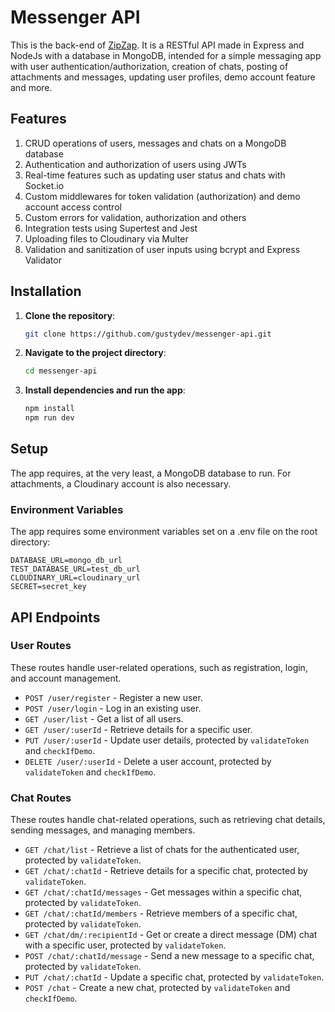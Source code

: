 # Messenger API
This is the back-end of [ZipZap](https://github.com/gustydev/zipzap). It is a RESTful API made in Express and NodeJs with a database in MongoDB, intended for a simple messaging app with user authentication/authorization, creation of chats, posting of attachments and messages, updating user profiles, demo account feature and more.

## Features
1. CRUD operations of users, messages and chats on a MongoDB database
2. Authentication and authorization of users using JWTs
3. Real-time features such as updating user status and chats with Socket.io
4. Custom middlewares for token validation (authorization) and demo account access control
5. Custom errors for validation, authorization and others
6. Integration tests using Supertest and Jest
7. Uploading files to Cloudinary via Multer
8. Validation and sanitization of user inputs using bcrypt and Express Validator

## Installation

1. **Clone the repository**:
    ```bash
    git clone https://github.com/gustydev/messenger-api.git
    ```

2. **Navigate to the project directory**:
    ```bash
    cd messenger-api
    ```

3. **Install dependencies and run the app**:
    ```bash
    npm install
    npm run dev
    ```

## Setup
The app requires, at the very least, a MongoDB database to run. For attachments, a Cloudinary account is also necessary.

### Environment Variables
The app requires some environment variables set on a .env file on the root directory:

```plaintext
DATABASE_URL=mongo_db_url
TEST_DATABASE_URL=test_db_url
CLOUDINARY_URL=cloudinary_url
SECRET=secret_key
```

## API Endpoints

### User Routes

These routes handle user-related operations, such as registration, login, and account management.

- `POST /user/register` - Register a new user.
- `POST /user/login` - Log in an existing user.
- `GET /user/list` - Get a list of all users.
- `GET /user/:userId` - Retrieve details for a specific user.
- `PUT /user/:userId` - Update user details, protected by `validateToken` and `checkIfDemo`.
- `DELETE /user/:userId` - Delete a user account, protected by `validateToken` and `checkIfDemo`.

### Chat Routes

These routes handle chat-related operations, such as retrieving chat details, sending messages, and managing members.

- `GET /chat/list` - Retrieve a list of chats for the authenticated user, protected by `validateToken`.
- `GET /chat/:chatId` - Retrieve details for a specific chat, protected by `validateToken`.
- `GET /chat/:chatId/messages` - Get messages within a specific chat, protected by `validateToken`.
- `GET /chat/:chatId/members` - Retrieve members of a specific chat, protected by `validateToken`.
- `GET /chat/dm/:recipientId` - Get or create a direct message (DM) chat with a specific user, protected by `validateToken`.
- `POST /chat/:chatId/message` - Send a new message to a specific chat, protected by `validateToken`.
- `PUT /chat/:chatId` - Update a specific chat, protected by `validateToken`.
- `POST /chat` - Create a new chat, protected by `validateToken` and `checkIfDemo`.